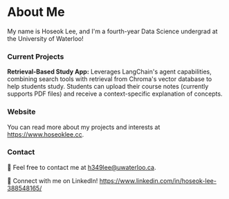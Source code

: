 # About Me

My name is Hoseok Lee, and I'm a fourth-year Data Science undergrad at the University of Waterloo! 

### Current Projects

**Retrieval-Based Study App:** Leverages LangChain's agent capabilities, combining search tools with retrieval from Chroma's vector database to help students study. Students can upload their course notes (currently supports PDF files) and receive a context-specific explanation of concepts.

### Website

You can read more about my projects and interests at https://www.hoseoklee.cc.

### Contact

📧 Feel free to contact me at h349lee@uwaterloo.ca.

🚀 Connect with me on LinkedIn! https://www.linkedin.com/in/hoseok-lee-388548165/

<!--
**hmathlee/hmathlee** is a ✨ _special_ ✨ repository because its `README.md` (this file) appears on your GitHub profile.

Here are some ideas to get you started:

- 🔭 I’m currently working on ...
- 🌱 I’m currently learning ...
- 👯 I’m looking to collaborate on ...
- 🤔 I’m looking for help with ...
- 💬 Ask me about ...
- 📫 How to reach me: ...
- 😄 Pronouns: ...
- ⚡ Fun fact: ...
-->
